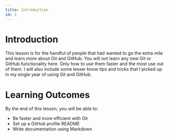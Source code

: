 ```yaml
---
title: Introduction
id: 1
---
```


# Introduction

This lesson is for the handful of people that had wanted to go the extra mile and learn more about Git and GitHub. You will not learn any new Git or GitHub functionality here. Only how to use them faster and the most use out of them. I will also include some lesser know tips and tricks that I picked up in my single year of using Git and GitHub.

# Learning Outcomes

By the end of this lesson, you will be able to:

-   Be faster and more efficient with Git
-   Set up a GitHub profile README
-   Write documentation using Markdown
